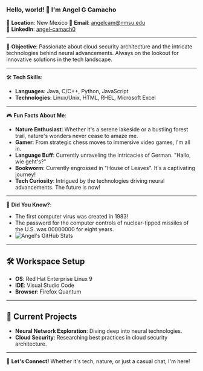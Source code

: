 ### Hello, world! 👋 I'm Angel G Camacho

📍 **Location**: New Mexico 
📧 **Email**: [angelcam@nmsu.edu](mailto:angelcam@nmsu.edu)    
🔗 **LinkedIn**: [angel-camach0](https://www.linkedin.com/in/angel-camach0/)  

---

🎯 **Objective**: Passionate about cloud security architecture and the intricate technologies behind neural advancements. Always on the lookout for innovative solutions in the tech landscape.

---

🛠️ **Tech Skills**:
- **Languages**: Java, C/C++, Python, JavaScript
- **Technologies**: Linux/Unix, HTML, RHEL, Microsoft Excel

---

🎮 **Fun Facts About Me**:
- **Nature Enthusiast**: Whether it's a serene lakeside or a bustling forest trail, nature's wonders never cease to amaze me.
- **Gamer**: From strategic chess moves to immersive video games, I'm all in.
- **Language Buff**: Currently unraveling the intricacies of German. "Hallo, wie geht's?"
- **Bookworm**: Currently engrossed in "House of Leaves". It's a captivating journey!
- **Tech Curiosity**: Intrigued by the technologies driving neural advancements. The future is now!

---

🤔 **Did You Know?**:
- The first computer virus was created in 1983!
- The password for the computer controls of nuclear-tipped missiles of the U.S. was 00000000 for eight years.
- ![Angel's GitHub Stats](https://github-readme-stats.vercel.app/api?username=angelcamach0&show_icons=true&theme=radical)


---

## 🛠️ Workspace Setup
- **OS**: Red Hat Enterprise Linux 9
- **IDE**: Visual Studio Code
- **Browser**: Firefox Quantum

---

## 🚀 Current Projects
- **Neural Network Exploration**: Diving deep into neural technologies.
- **Cloud Security**: Researching best practices in cloud security architecture.

---

🤝 **Let's Connect!** Whether it's tech, nature, or just a casual chat, I'm here!

